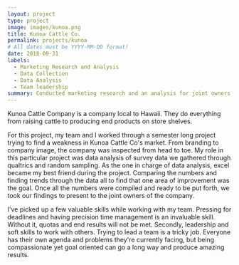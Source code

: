 ```yaml
---
layout: project
type: project
image: images/kunoa.png
title: Kunoa Cattle Co.
permalink: projects/kunoa
# All dates must be YYYY-MM-DD format!
date: 2018-09-31
labels:
  - Marketing Research and Analysis
  - Data Collection
  - Data Analysis
  - Team leadership
summary: Conducted marketing research and an analysis for joint owners of Kunoa Cattle Co. Done in MKT 331
---
```


Kunoa Cattle Company is a company local to Hawaii. They do everything from raising cattle to producing end products on store shelves. 

For this project, my team and I worked through a semester long project trying to find a weakness in Kunoa Cattle Co's market. From branding to company image, the company was inspected from head to toe. My role in this particular project was data analysis of survey data we gathered through qualtrics and random sampling. As the one in charge of data analysis, excel became my best friend during the project. Comparing the numbers and finding trends through the data all to find that one area of improvement was the goal. Once all the numbers were compiled and ready to be put forth, we took our findings to present to the joint owners of the company. 

I've picked up a few valuable skills while working with my team. Pressing for deadlines and having precision time management is an invaluable skill. Without it, quotas and end results will not be met. Secondly, leadership and soft skills to work with others. Trying to lead a team is a tricky job. Everyone has their own agenda and problems they're currently facing, but being compassionate yet goal oriented can go a long way and produce amazing results.

